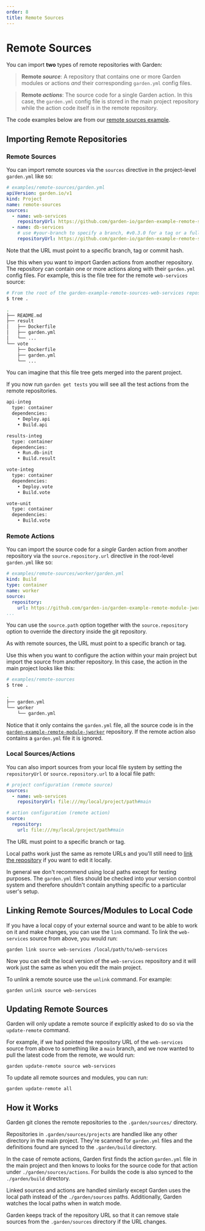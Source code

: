 ```yaml
---
order: 8
title: Remote Sources
---
```


# Remote Sources

You can import **two** types of remote repositories with Garden:

> **Remote _source_**: A repository that contains one or more Garden modules or actions _and_ their corresponding `garden.yml` config files.

> **Remote _actions_**: The source code for a single Garden action. In this case, the `garden.yml` config file is stored in the main project repository while the action code itself is in the remote repository.

The code examples below are from our [remote sources example](../../examples/remote-sources/README.md).

## Importing Remote Repositories

### Remote Sources

You can import remote sources via the `sources` directive in the project-level `garden.yml` like so:

```yaml
# examples/remote-sources/garden.yml
apiVersion: garden.io/v1
kind: Project
name: remote-sources
sources:
  - name: web-services
    repositoryUrl: https://github.com/garden-io/garden-example-remote-sources-web-services.git
  - name: db-services
    # use #your-branch to specify a branch, #v0.3.0 for a tag or a full length commit SHA1
    repositoryUrl: https://github.com/garden-io/garden-example-remote-sources-db-services.git#main
```

Note that the URL must point to a specific branch, tag or commit hash.

Use this when you want to import Garden actions from another repository. The repository can contain one or more actions along with their `garden.yml` config files. For example, this is the file tree for the remote `web-services` source:

```sh
# From the root of the garden-example-remote-sources-web-services repository
$ tree .

.
├── README.md
├── result
│   ├── Dockerfile
│   ├── garden.yml
│   └── ...
└── vote
    ├── Dockerfile
    ├── garden.yml
    └── ...
```

You can imagine that this file tree gets merged into the parent project.

If you now run `garden get tests` you will see all the test actions from the remote repositories.

```sh
api-integ
  type: container
  dependencies:
    • Deploy.api
    • Build.api

results-integ
  type: container
  dependencies:
    • Run.db-init
    • Build.result

vote-integ
  type: container
  dependencies:
    • Deploy.vote
    • Build.vote

vote-unit
  type: container
  dependencies:
    • Build.vote
```

### Remote Actions

You can import the source code for a _single_ Garden action from another repository via the `source.repository.url` directive in the root-level `garden.yml` like so:

```yaml
# examples/remote-sources/worker/garden.yml
kind: Build
type: container
name: worker
source:
  repository:
    url: https://github.com/garden-io/garden-example-remote-module-jworker.git#0.13
...
```

You can use the `source.path` option together with the `source.repository` option to override the directory inside the git repository.

As with remote sources, the URL must point to a specific branch or tag.

Use this when you want to configure the action within your main project but import the source from another repository.
In this case, the action in the main project looks like this:

```sh
# examples/remote-sources
$ tree .

.
├── garden.yml
└── worker
    └── garden.yml
```

Notice that it only contains the `garden.yml` file, all the source code is in the [`garden-example-remote-module-jworker`](https://github.com/garden-io/garden-example-remote-module-jworker/) repository. If the remote action also contains a `garden.yml` file it is ignored.

### Local Sources/Actions

You can also import sources from your local file system by setting the `repositoryUrl` or `source.repository.url` to a local file path:

```yaml
# project configuration (remote source)
sources:
  - name: web-services
    repositoryUrl: file:///my/local/project/path#main
```

```yml
# action configuration (remote action)
source:
  repository:
    url: file:///my/local/project/path#main
```

The URL must point to a specific branch or tag.

Local paths work just the same as remote URLs and you'll still need to [link the repository](#linking-remote-sourcesmodules-to-local-code) if you want to edit it locally.

In general we don't recommend using local paths except for testing purposes. The `garden.yml` files should be checked into your version control system and therefore shouldn't contain anything specific to a particular user's setup.

## Linking Remote Sources/Modules to Local Code

If you have a local copy of your external source and want to be able to work on it and make changes, you can use the `link` command. To link the `web-services` source from above, you would run:

```console
garden link source web-services /local/path/to/web-services
```

Now you can edit the local version of the `web-services` repository and it will work just the same as when you edit the main project.

To unlink a remote source use the `unlink` command. For example:

```console
garden unlink source web-services
```

## Updating Remote Sources

Garden will only update a remote source if explicitly asked to do so via the `update-remote` command.

For example, if we had pointed the repository URL of the `web-services` source from above to something like a `main` branch, and we now wanted to pull the latest code from the remote, we would run:

```console
garden update-remote source web-services
```

To update all remote sources and modules, you can run:

```console
garden update-remote all
```

## How it Works

Garden git clones the remote repositories to the `.garden/sources/` directory.

Repositories in `.garden/sources/projects` are handled like any other directory in the main project. They're scanned for `garden.yml` files and the definitions found are synced to the `.garden/build` directory.

In the case of remote actions, Garden first finds the action `garden.yml` file in the main project and then knows to looks for the source code for that action under `./garden/sources/actions`. For builds the code is also synced to the `./garden/build` directory.

Linked sources and actions are handled similarly except Garden uses the local path instead of the `./garden/sources` paths. Additionally, Garden watches the local paths when in watch mode.

Garden keeps track of the repository URL so that it can remove stale sources from the `.garden/sources` directory if the URL changes.
